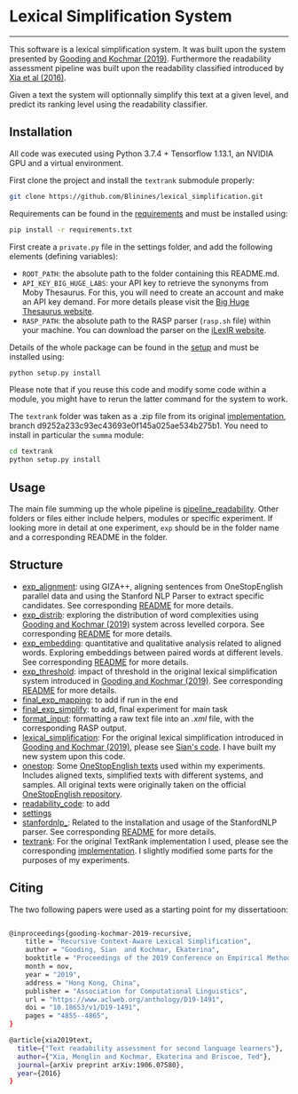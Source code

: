 # Lexical Simplification System

-----------------------

This software is a lexical simplification system. It was built upon the system presented by [Gooding and Kochmar (2019)](https://www.aclweb.org/anthology/D19-1491.pdf). Furthermore the readability assessment pipeline was built upon the readability classified introduced by [Xia et al (2016)](https://www.aclweb.org/anthology/W16-0502.pdf).

Given a text the system will optionnally simplify this text at a given level, and predict its ranking level using the readability classifier.

## Installation

All code was executed using Python 3.7.4 + Tensorflow 1.13.1, an NVIDIA GPU and a virtual environment.

First clone the project and install the `textrank` submodule properly:

```sh
git clone https://github.com/Blinines/lexical_simplification.git
```

Requirements can be found in the [requirements](./requirements.txt) and must be installed using:

```sh
pip install -r requirements.txt
```

First create a `private.py` file in the settings folder, and add the following elements (defining variables):

* `ROOT_PATH`: the absolute path to the folder containing this README.md.
* `API_KEY_BIG_HUGE_LABS`: your API key to retrieve the synonyms from Moby Thesaurus. For this, you will need to create an account and make an API key demand. For more details please visit the [Big Huge Thesaurus website](https://words.bighugelabs.com/).
* `RASP_PATH`: the absolute path to the RASP parser (`rasp.sh` file) within your machine. You can download the parser on the [iLexIR website](https://www.ilexir.co.uk/rasp/index.html).

Details of the whole package can be found in the [setup](./setup.py) and must be installed using:

```python
python setup.py install
```

Please note that if you reuse this code and modify some code within a module, you might have to rerun the latter command for the system to work.

The `textrank` folder was taken as a .zip file from its original [implementation](https://github.com/summanlp/textrank), branch d9252a233c93ec43693e0f145a025ae534b275b1. You need to install in particular the `summa` module:

```sh
cd textrank
python setup.py install
```

## Usage

The main file summing up the whole pipeline is [pipeline_readability](./pipeline_readability.py). Other folders or files either include helpers, modules or specific experiment. If looking more in detail at one experiment, `exp` should be in the folder name and a corresponding README in the folder.

## Structure

* [exp_alignment](./exp_alignment): using GIZA++, aligning sentences from OneStopEnglish parallel data and using the Stanford NLP Parser to extract specific candidates. See corresponding [README](./exp_alignment/README.md) for more details.
* [exp_distrib](./exp_distrib): exploring the distribution of word complexities using [Gooding and Kochmar (2019)](https://www.aclweb.org/anthology/D19-1491.pdf) system across levelled corpora. See corresponding [README](./exp_distrib/README.md) for more details.
* [exp_embedding](./exp_embedding): quantitative and qualitative analysis related to aligned words. Exploring embeddings between paired words at different levels. See corresponding [README](./exp_embedding/README.md) for more details.
* [exp_threshold](./exp_threshold): impact of threshold in the original lexical simplification system introduced in [Gooding and Kochmar (2019)](https://www.aclweb.org/anthology/D19-1491.pdf). See corresponding [README](./exp_threshold/README.md) for more details.
* [final_exp_mapping](./final_exp_mapping): to add if run in the end
* [final_exp_simplify](./final_exp_simplify): to add, final experiment for main task
* [format_input](./format_input): formatting a raw text file into an _.xml_ file, with the corresponding RASP output.
* [lexical_simplification](./lexical_simplification): For the original lexical simplification introduced in [Gooding and Kochmar (2019)](https://www.aclweb.org/anthology/D19-1491.pdf), please see [Sian's code](https://github.com/siangooding/lexical_simplification). I have built my new system upon this code.
* [onestop](./onestop): Some [OneStopEnglish texts]((https://www.aclweb.org/anthology/W18-0535.pdf)) used within my experiments. Includes aligned texts, simplified texts with different systems, and samples. All original texts were originally taken on the official [OneStopEnglish repository](https://github.com/nishkalavallabhi/OneStopEnglishCorpus).
* [readability_code](./readability_code): to add
* [settings](./settings)
* [stanfordnlp_](./stanfordnlp_): Related to the installation and usage of the StanfordNLP parser. See corresponding [README](./stanfordnlp_/README.md) for more details.
* [textrank](./textrank): For the original TextRank implementation I used, please see the corresponding [implementation](https://github.com/summanlp/textrank). I slightly modified some parts for the purposes of my experiments.

## Citing

The two following papers were used as a starting point for my dissertatioon:

```sh

@inproceedings{gooding-kochmar-2019-recursive,
    title = "Recursive Context-Aware Lexical Simplification",
    author = "Gooding, Sian  and Kochmar, Ekaterina",
    booktitle = "Proceedings of the 2019 Conference on Empirical Methods in Natural Language Processing and the 9th International Joint Conference on Natural Language Processing (EMNLP-IJCNLP)",
    month = nov,
    year = "2019",
    address = "Hong Kong, China",
    publisher = "Association for Computational Linguistics",
    url = "https://www.aclweb.org/anthology/D19-1491",
    doi = "10.18653/v1/D19-1491",
    pages = "4855--4865",
}

@article{xia2019text,
  title={"Text readability assessment for second language learners"},
  author={"Xia, Menglin and Kochmar, Ekaterina and Briscoe, Ted"},
  journal={arXiv preprint arXiv:1906.07580},
  year={2016}
}
```
